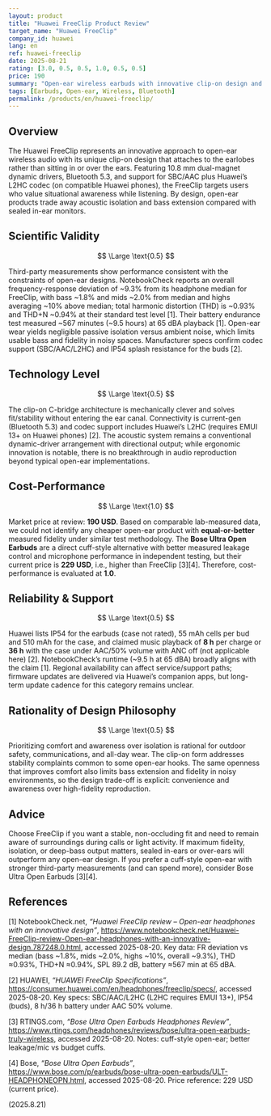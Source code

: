 ```yaml
---
layout: product
title: "Huawei FreeClip Product Review"
target_name: "Huawei FreeClip"
company_id: huawei
lang: en
ref: huawei-freeclip
date: 2025-08-21
rating: [3.0, 0.5, 0.5, 1.0, 0.5, 0.5]
price: 190
summary: "Open-ear wireless earbuds with innovative clip-on design and limited audio performance"
tags: [Earbuds, Open-ear, Wireless, Bluetooth]
permalink: /products/en/huawei-freeclip/
---
```


## Overview

The Huawei FreeClip represents an innovative approach to open-ear wireless audio with its unique clip-on design that attaches to the earlobes rather than sitting in or over the ears. Featuring 10.8 mm dual-magnet dynamic drivers, Bluetooth 5.3, and support for SBC/AAC plus Huawei’s L2HC codec (on compatible Huawei phones), the FreeClip targets users who value situational awareness while listening. By design, open-ear products trade away acoustic isolation and bass extension compared with sealed in-ear monitors.

## Scientific Validity

$$ \Large \text{0.5} $$

Third-party measurements show performance consistent with the constraints of open-ear designs. NotebookCheck reports an overall frequency-response deviation of ~9.3% from its headphone median for FreeClip, with bass ~1.8% and mids ~2.0% from median and highs averaging ~10% above median; total harmonic distortion (THD) is ~0.93% and THD+N ~0.94% at their standard test level [1]. Their battery endurance test measured ~567 minutes (~9.5 hours) at 65 dBA playback [1]. Open-ear wear yields negligible passive isolation versus ambient noise, which limits usable bass and fidelity in noisy spaces. Manufacturer specs confirm codec support (SBC/AAC/L2HC) and IP54 splash resistance for the buds [2].

## Technology Level

$$ \Large \text{0.5} $$

The clip-on C-bridge architecture is mechanically clever and solves fit/stability without entering the ear canal. Connectivity is current-gen (Bluetooth 5.3) and codec support includes Huawei’s L2HC (requires EMUI 13+ on Huawei phones) [2]. The acoustic system remains a conventional dynamic-driver arrangement with directional output; while ergonomic innovation is notable, there is no breakthrough in audio reproduction beyond typical open-ear implementations.

## Cost-Performance

$$ \Large \text{1.0} $$

Market price at review: **190 USD**. Based on comparable lab-measured data, we could not identify any cheaper open-ear product with **equal-or-better** measured fidelity under similar test methodology. The **Bose Ultra Open Earbuds** are a direct cuff-style alternative with better measured leakage control and microphone performance in independent testing, but their current price is **229 USD**, i.e., higher than FreeClip [3][4]. Therefore, cost-performance is evaluated at **1.0**.

## Reliability & Support

$$ \Large \text{0.5} $$

Huawei lists IP54 for the earbuds (case not rated), 55 mAh cells per bud and 510 mAh for the case, and claimed music playback of **8 h** per charge or **36 h** with the case under AAC/50% volume with ANC off (not applicable here) [2]. NotebookCheck’s runtime (~9.5 h at 65 dBA) broadly aligns with the claim [1]. Regional availability can affect service/support paths; firmware updates are delivered via Huawei’s companion apps, but long-term update cadence for this category remains unclear.

## Rationality of Design Philosophy

$$ \Large \text{0.5} $$

Prioritizing comfort and awareness over isolation is rational for outdoor safety, communications, and all-day wear. The clip-on form addresses stability complaints common to some open-ear hooks. The same openness that improves comfort also limits bass extension and fidelity in noisy environments, so the design trade-off is explicit: convenience and awareness over high-fidelity reproduction.

## Advice

Choose FreeClip if you want a stable, non-occluding fit and need to remain aware of surroundings during calls or light activity. If maximum fidelity, isolation, or deep-bass output matters, sealed in-ears or over-ears will outperform any open-ear design. If you prefer a cuff-style open-ear with stronger third-party measurements (and can spend more), consider Bose Ultra Open Earbuds [3][4].

## References

[1] NotebookCheck.net, *“Huawei FreeClip review – Open-ear headphones with an innovative design”*, https://www.notebookcheck.net/Huawei-FreeClip-review-Open-ear-headphones-with-an-innovative-design.787248.0.html, accessed 2025-08-20. Key data: FR deviation vs median (bass ~1.8%, mids ~2.0%, highs ~10%, overall ~9.3%), THD ≈0.93%, THD+N ≈0.94%, SPL 89.2 dB, battery ≈567 min at 65 dBA.

[2] HUAWEI, *“HUAWEI FreeClip Specifications”*, https://consumer.huawei.com/en/headphones/freeclip/specs/, accessed 2025-08-20. Key specs: SBC/AAC/L2HC (L2HC requires EMUI 13+), IP54 (buds), 8 h/36 h battery under AAC 50% volume.

[3] RTINGS.com, *“Bose Ultra Open Earbuds Headphones Review”*, https://www.rtings.com/headphones/reviews/bose/ultra-open-earbuds-truly-wireless, accessed 2025-08-20. Notes: cuff-style open-ear; better leakage/mic vs budget cuffs.

[4] Bose, *“Bose Ultra Open Earbuds”*, https://www.bose.com/p/earbuds/bose-ultra-open-earbuds/ULT-HEADPHONEOPN.html, accessed 2025-08-20. Price reference: 229 USD (current price).
  
(2025.8.21)


